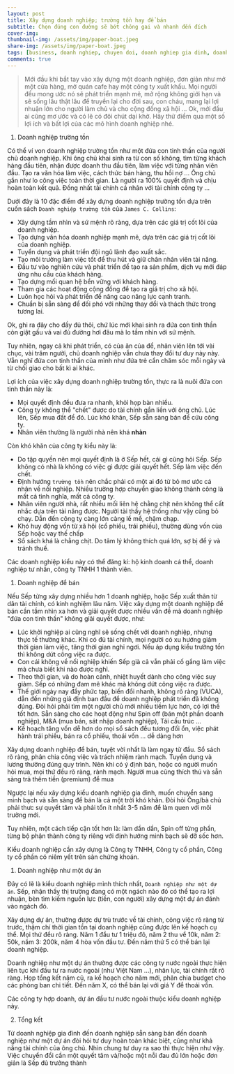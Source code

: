 ```yaml
---
layout: post
title: Xây dựng doanh nghiệp; trường tồn hay để bán 
subtitle: Chọn đúng con đường sẽ bớt chông gai và nhanh đến đích
cover-img: 
thumbnail-img: /assets/img/paper-boat.jpeg
share-img: /assets/img/paper-boat.jpeg
tags: [business, doanh nghiep, chuyen doi, doanh nghiep gia dinh, doanh nghiep co phan, doanh nghiep du an]
comments: true
---
```


> Mới đầu khi bắt tay vào xây dựng một doanh nghiệp, đơn giản như mở một cửa hàng, mở quán cafe hay một công ty xuất khẩu. Mọi người đều mong ước nó sẽ phát triển mạnh mẽ, mở rộng không giới hạn và sẽ sống lâu thật lâu để truyền lại cho đời sau, con cháu, mang lại lợi nhuận lớn cho người làm chủ và cho cộng đồng xã hội ... Ok, mới đầu ai cũng mơ ước và có lẽ có đôi chút dại khờ. Hãy thử điểm qua một số lợi ích và bất lợi của các mô hình doanh nghiệp nhé.
>
1. Doanh nghiệp trường tồn

Có thể ví von doanh nghiệp trường tồn như một đứa con tinh thần của người chủ doanh nghiệp. Khi ông chủ khai sinh ra từ con số không, tìm từng khách hàng đầu tiên, nhận được doanh thu đầu tiên, làm việc với từng nhân viên đầu. Tạo ra văn hóa làm việc, cách thức bán hàng, thu hồi nợ ... Ông chủ gần như lo công việc toàn thời gian. Là người ra 100% quyết định và chịu hoàn toàn kết quả. Đồng nhất tài chính cá nhân với tài chính công ty ...

Dưới đây là 10 đặc điểm để xây dựng doanh nghiệp trường tồn dựa trên cuốn sách `Doanh nghiệp trường tồn` của `James C. Collins`:

- Xây dựng tầm nhìn và sứ mệnh rõ ràng, dựa trên các giá trị cốt lõi của doanh nghiệp.
- Tạo dựng văn hóa doanh nghiệp mạnh mẽ, dựa trên các giá trị cốt lõi của doanh nghiệp.
- Tuyển dụng và phát triển đội ngũ lãnh đạo xuất sắc.
- Tạo môi trường làm việc tốt để thu hút và giữ chân nhân viên tài năng.
- Đầu tư vào nghiên cứu và phát triển để tạo ra sản phẩm, dịch vụ mới đáp ứng nhu cầu của khách hàng.
- Tạo dựng mối quan hệ bền vững với khách hàng.
- Tham gia các hoạt động cộng đồng để tạo ra giá trị cho xã hội.
- Luôn học hỏi và phát triển để nâng cao năng lực cạnh tranh.
- Chuẩn bị sẵn sàng để đối phó với những thay đổi và thách thức trong tương lai.


Ok, ghi ra đây cho đầy đủ thôi, chứ lúc mới khai sinh ra đứa con tinh thần còn giật gấu vá vai đủ đường hơi đâu mà lo tầm nhìn với sứ mệnh.

Tuy nhiên, ngay cả khi phát triển, có của ăn của để, nhân viên lên tới vài chục, vài trăm người, chủ doanh nghiệp vẫn chưa thay đổi tư duy này này. Vẫn nghĩ đứa con tinh thần của mình như đứa trẻ cần chăm sóc mỗi ngày và từ chối giao cho bất kì ai khác. 

Lợi ích của việc xây dựng doanh nghiệp trường tồn, thực ra là nuôi đứa con tinh thần này là: 
- Mọi quyết định đều đưa ra nhanh, khỏi họp bàn nhiều. 
- Công ty không thể "chết" được do tài chính gắn liền với ông chủ. Lúc lên, Sếp mua đất để đó. Lúc khó khăn, Sếp sẵn sàng bán để cứu công ty.
- Nhân viên thường là người nhà nên khá **nhàn** 

Còn khó khăn của công ty kiểu này là:
- Do tập quyền nên mọi quyết định là ở Sếp hết, cái gì cũng hỏi Sếp. Sếp không có nhà là không có việc gì được giải quyết hết. Sếp làm việc đến chết.
- Định hướng `trường tồn` nên chắc phải có một ai đó từ bỏ mơ ước cá nhân về nối nghiệp. Nhiều trường hợp chuyển giao không thành công là mất cả tình nghĩa, mất cả công ty.
- Nhân viên người nhà, rất nhiều mối liên hệ chằng chịt nên không thể cất nhắc dựa trên tài năng được. Người tài thấy hệ thống như vậy cũng bỏ chạy. Dẫn đến công ty càng lớn càng lề mề, chậm chạp.
- Khó huy động vốn từ xã hội (cổ phiếu, trái phiếu), thường dùng vốn của Sếp hoặc vay thế chấp
- Sổ sách khá là chằng chịt. Do tâm lý không thích quá lớn, sợ bị để ý và tránh thuế.

Các doanh nghiệp kiểu này có thể đăng kí: hộ kinh doanh cá thể, doanh nghiệp tư nhân, công ty TNHH 1 thành viên.

1. Doanh nghiệp để bán

Nếu Sếp từng xây dựng nhiều hơn 1 doanh nghiệp, hoặc Sếp xuất thân từ dân tài chính, có kinh nghiệm lâu năm. Việc xây dựng một doanh nghiệp để bán cần tầm nhìn xa hơn và giải quyết được nhiều vấn đề mà doanh nghiệp "đứa con tinh thần" không giải quyết được, như: 

- Lúc khởi nghiệp ai cũng nghĩ sẽ sống chết với doanh nghiệp, nhưng thực tế thường khác. Khi có đủ tài chính, mọi người có xu hướng giảm thời gian làm việc, tăng thời gian nghỉ ngơi. Nếu áp dụng kiểu trường tồn thì không dứt công việc ra được.
- Con cái không về nối nghiệp khiến Sếp già cả vẫn phải cố gắng làm việc mà chưa biết khi nào được nghỉ. 
- Theo thời gian, và do hoàn cảnh, nhiệt huyết dành cho công việc suy giảm. Sếp có những đam mê khác mà không dứt công việc ra được. 
- Thế giới ngày nay đầy phức tạp, biến đổi nhanh, không rõ ràng (VUCA), dẫn đến những giả định ban đầu để doanh nghiệp phát triển đã không đúng. Đòi hỏi phải tìm một người chủ mới nhiều tiềm lực hơn, có lợi thế tốt hơn. Sẵn sàng cho các hoạt động như Spin off (bán một phần doanh nghiệp), M&A (mua bán, sát nhập doanh nghiệp), Tái cấu trúc ...
- Kế hoạch tăng vốn dễ hơn do mọi sổ sách đều tương đối ổn, việc phát hành trái phiếu, bán ra cổ phiếu, thoái vốn ... dễ dàng hơn

Xây dựng doanh nghiệp để bán, tuyệt vời nhất là làm ngay từ đầu. Sổ sách rõ ràng, phân chia công việc và trách nhiệm rành mạch. Tuyển dụng và lương thưởng đúng quy trình. Nên khi có ý định bán, hoặc có người muốn hỏi mua, mọi thứ đều rõ ràng, rành mạch. Người mua cũng thích thú và sẵn sàng trả thêm tiền (premium) để mua

Ngược lại nếu xây dựng kiểu doanh nghiệp gia đình, muốn chuyển sang minh bạch và sẵn sàng để bán là cả một trời khó khăn. Đòi hỏi Ông/bà chủ phải thưc sự quyết tâm và phải tốn ít nhất 3-5 năm để làm quen với môi trường mới.

Tuy nhiên, một cách tiếp cận tốt hơn là: làm dần dần, Spin off từng phần, từng bộ phận thành công ty riêng với định hướng minh bạch sẽ đỡ sốc hơn.

Kiểu doanh nghiệp cần xây dựng là Công ty TNHH, Công ty cổ phần, Công ty cổ phần có niêm yết trên sàn chứng khoán.

1. Doanh nghiệp như một dự án

Đây có lẽ là kiểu doanh nghiệp mình thích nhất, `Doanh nghiệp như một dự án`. Sếp, nhận thấy thị trường đang có một ngách nào đó có thể tạo ra lợi nhuận, bèn tìm kiếm nguồn lực (tiền, con người) xây dựng một dự án đánh vào ngách đó. 

Xây dựng dự án, thường được dự trù trước về tài chính, công việc rõ ràng từ trước, thậm chí thời gian tồn tại doanh nghiệp cũng được lên kế hoạch cụ thể. Mọi thứ đều rõ ràng. Năm 1 đầu tư 1 triệu đô, năm 2 thu về 10k, năm 2: 50k, năm 3: 200k, năm 4 hòa vốn đầu tư. Đến năm thứ 5 có thể bán lại doanh nghiệp.

Doanh nghiệp như một dự án thường được các công ty nước ngoài thực hiện liên tục khi đầu tư ra nước ngoài (như Việt Nam ...), nhân lực, tài chính rất rõ ràng. Họp tổng kết năm cũ, ra kế hoạch cho năm mới, phân chia budget cho các phòng ban chi tiết. Đến năm X, có thể bán lại với giá Y để thoái vốn. 

Các công ty hợp doanh, dự án đầu tư nước ngoài thuộc kiểu doanh nghiệp này.

2. Tổng kết

Từ doanh nghiệp gia đình đến doanh nghiệp sẵn sàng bán đến doanh nghiệp như một dự án đòi hỏi tư duy hoàn toàn khác biệt, cũng như khả năng tài chính của ông chủ. Nhìn chung tư duy ra sao thì thực hiện như vậy. Việc chuyển đổi cần một quyết tâm và/hoặc một nỗi đau đủ lớn hoặc đơn giản là Sếp đủ trưởng thành
